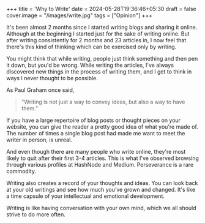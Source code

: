 +++
title = 'Why to Write'
date = 2024-05-28T19:36:46+05:30
draft = false
cover.image = "/images/write.jpg"
tags = ["Opinion"]
+++

It's been almost 2 months since I started writing blogs and sharing it online. Although at the beginning I started just for the sake of writing online. But after writing consistently for 2 months and 23 articles in, I now feel that there's this kind of thinking which can be exercised only by writing. 


You might think that while writing, people just think something and then pen it down, but you'd be wrong.  While writing the articles, I've always discovered new things in the process of writing them, and I get to think in ways I never thought to be possible.

As Paul Graham once said, 
> "Writing is not just a way to convey ideas, but also a way to have them."

 If you have a large repertoire of blog posts or thought pieces on your website, you can give the reader a pretty good idea of what you're made of. The number of times a single blog post had made me want to meet the writer in person, is unreal.

And even though there are many people who write online, they're most likely to quit after their first 3-4 articles. This is what I've observed browsing through various profiles at HashNode and Medium. Perseverance is a rare commodity.

Writing also creates a record of your thoughts and ideas. You can look back at your old writings and see how much you’ve grown and changed. It's like a time capsule of your intellectual and emotional development.

Writing is like having conversation with your own mind, which we all should strive to do more often.